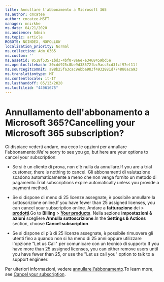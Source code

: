 ```yaml
---
title: Annullare l'abbonamento a Microsoft 365
ms.author: cmcatee
author: cmcatee-MSFT
manager: mnirkhe
ms.date: 04/21/2020
ms.audience: Admin
ms.topic: article
ROBOTS: NOINDEX, NOFOLLOW
localization_priority: Normal
ms.collection: Adm_O365
ms.custom: ''
ms.assetid: 8518f535-1bd3-4bf0-8e6e-e3468459bd5e
ms.openlocfilehash: 30cdd925c0be9d38572fbc9acc5cd3fcf97ef11f
ms.sourcegitcommit: a98b25fa3cac9ebba983f4932881d774880aca93
ms.translationtype: MT
ms.contentlocale: it-IT
ms.lasthandoff: 05/13/2020
ms.locfileid: "44061675"
---
```

# <a name="cancelling-your-microsoft-365-subscription"></a><span data-ttu-id="cc7f6-102">Annullamento dell'abbonamento a Microsoft 365?</span><span class="sxs-lookup"><span data-stu-id="cc7f6-102">Cancelling your Microsoft 365 subscription?</span></span>

<span data-ttu-id="cc7f6-103">Ci dispiace vederti andare, ma ecco le opzioni per annullare l'abbonamento:</span><span class="sxs-lookup"><span data-stu-id="cc7f6-103">We're sorry to see you go, but here are your options to cancel your subscription:</span></span>
  
- <span data-ttu-id="cc7f6-104">Se si è un cliente di prova, non c'è nulla da annullare.</span><span class="sxs-lookup"><span data-stu-id="cc7f6-104">If you are a trial customer, there is nothing to cancel.</span></span> <span data-ttu-id="cc7f6-105">Gli abbonamenti di valutazione scadono automaticamente a meno che non venga fornito un metodo di pagamento.</span><span class="sxs-lookup"><span data-stu-id="cc7f6-105">Trial subscriptions expire automatically unless you provide a payment method.</span></span>

- <span data-ttu-id="cc7f6-106">Se si dispone di meno di 25 licenze assegnate, è possibile annullare la sottoscrizione online.</span><span class="sxs-lookup"><span data-stu-id="cc7f6-106">If you have fewer than 25 assigned licenses, you can cancel your subscription online.</span></span> <span data-ttu-id="cc7f6-107">Andare a **fatturazione** dei \> **[prodotti](https://go.microsoft.com/fwlink/p/?linkid=842054)**.</span><span class="sxs-lookup"><span data-stu-id="cc7f6-107">Go to **Billing** \> **[Your products](https://go.microsoft.com/fwlink/p/?linkid=842054)**.</span></span> <span data-ttu-id="cc7f6-108">Nella sezione **impostazioni & azioni** scegliere **Annulla sottoscrizione**.</span><span class="sxs-lookup"><span data-stu-id="cc7f6-108">In the **Settings & Actions** section, choose **Cancel subscription**.</span></span>

- <span data-ttu-id="cc7f6-109">Se si dispone di più di 25 licenze assegnate, è possibile rimuovere gli utenti fino a quando non si ha meno di 25 anni oppure utilizzare l'opzione "Let us Call" per comunicare con un tecnico di supporto.</span><span class="sxs-lookup"><span data-stu-id="cc7f6-109">If you have more than 25 assigned licenses, you can either remove users until you have fewer than 25, or use the "Let us call you" option to talk to a support engineer.</span></span>

<span data-ttu-id="cc7f6-110">Per ulteriori informazioni, vedere [annullare l'abbonamento](https://docs.microsoft.com/office365/admin/subscriptions-and-billing/cancel-your-subscription).</span><span class="sxs-lookup"><span data-stu-id="cc7f6-110">To learn more, see [Cancel your subscription](https://docs.microsoft.com/office365/admin/subscriptions-and-billing/cancel-your-subscription).</span></span>